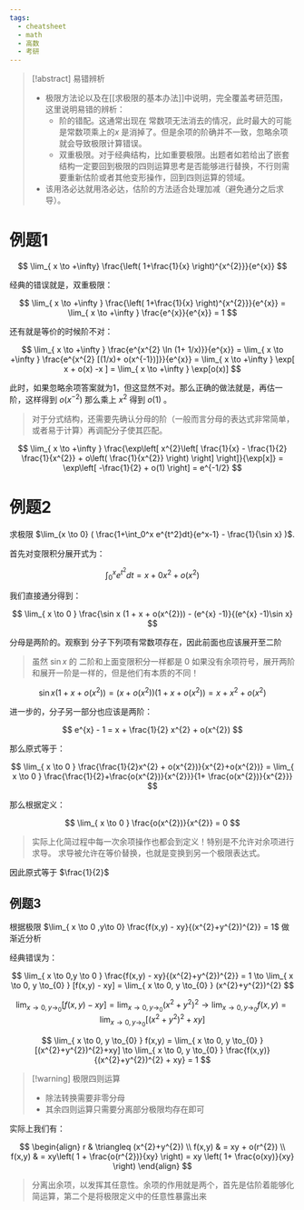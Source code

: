 ```yaml
---
tags:
  - cheatsheet
  - math
  - 高数
  - 考研
---
```

> [!abstract]  易错辨析
> - 极限方法论以及在[[求极限的基本办法]]中说明，完全覆盖考研范围，这里说明易错的辨析：
> 	- 阶的错配。这通常出现在 常数项无法消去的情况，此时最大的可能是常数项乘上的$x$ 是消掉了。但是余项的阶确并不一致，忽略余项就会导致极限计算错误。
> 	- 双重极限。对于经典结构，比如重要极限。出题者如若给出了嵌套结构一定要回到极限的四则运算思考是否能够进行替换，不行则需要重新估阶或者其他变形操作，回到四则运算的领域。
> - 该用洛必达就用洛必达，估阶的方法适合处理加减（避免通分之后求导）。

# 例题1

$$
\lim_{ x \to +\infty} \frac{\left( 1+\frac{1}{x} \right)^{x^{2}}}{e^{x}}
$$

经典的错误就是，双重极限：

$$
\lim_{  x \to +\infty }  \frac{\left( 1+\frac{1}{x} \right)^{x^{2}}}{e^{x}} = \lim_{ x \to +\infty } \frac{e^{x}}{e^{x}} = 1
$$

还有就是等价的时候阶不对：

$$
\lim_{ x \to +\infty } \frac{e^{x^{2} \ln (1+ 1/x)}}{e^{x}} = \lim_{ x \to +\infty } \frac{e^{x^{2} [(1/x)+ o(x^{-1})]}}{e^{x}} = \lim_{ x \to +\infty }  \exp[ x + o(x) -x ] = \lim_{ x \to +\infty } \exp[o(x)]
$$

此时，如果忽略余项答案就为1，但这显然不对。那么正确的做法就是，再估一阶，这样得到 $o(x^{-2})$ 那么乘上 $x^{2}$ 得到 $o(1)$ 。

> 对于分式结构，还需要先确认分母的阶（一般而言分母的表达式非常简单，或者易于计算）再调配分子使其匹配。

$$
\lim_{ x \to +\infty }  \frac{\exp\left[ x^{2}\left[ \frac{1}{x} - \frac{1}{2} \frac{1}{x^{2}} + o\left( \frac{1}{x^{2}} \right) \right] \right]}{\exp[x]} = \exp\left[ -\frac{1}{2} + o(1) \right] = e^{-1/2}
$$

# 例题2

求极限 $\lim_{x \to 0} ( \frac{1+\int_0^x e^{t^2}dt}{e^x-1} - \frac{1}{\sin x} )$.

首先对变限积分展开式为：

$$
\int _{0}^{x} e^{t^{2}}dt = x + 0 x^{2} + o(x^{2})
$$

我们直接通分得到：

$$
\lim_{ x \to 0 } \frac{\sin x (1 + x + o(x^{2})) - (e^{x} -1)}{(e^{x} -1)\sin x}
$$

分母是两阶的。观察到 分子下列项有常数项存在，因此前面也应该展开至二阶
> 虽然 $\sin x$ 的 二阶和上面变限积分一样都是 $0$ 如果没有余项符号，展开两阶和展开一阶是一样的，但是他们有本质的不同！

$$
\sin x(1+ x + o(x^{2})) = (x + o(x^{2})) (1 + x + o(x^{2}))  = x + x^{2} + o(x^{2})
$$

进一步的，分子另一部分也应该是两阶：

$$
e^{x} - 1 = x + \frac{1}{2} x^{2} + o(x^{2})
$$

那么原式等于：

$$
\lim_{ x \to 0 }  \frac{\frac{1}{2}x^{2} + o(x^{2})}{x^{2}+o(x^{2})} = \lim_{ x \to 0 }  \frac{\frac{1}{2}+\frac{o(x^{2})}{x^{2}}}{1+ \frac{o(x^{2})}{x^{2}}}
$$

那么根据定义：

$$
\lim_{ x \to 0 }  \frac{o(x^{2})}{x^{2}} = 0
$$
> 实际上化简过程中每一次余项操作也都会到定义！特别是不允许对余项进行求导。
> 求导被允许在等价替换，也就是变换到另一个极限表达式。

因此原式等于 $\frac{1}{2}$

## 例题3

根据极限 $\lim_{ x \to 0 ,y\to 0} \frac{f(x,y) - xy}{(x^{2}+y^{2})^{2}} = 1$ 做渐近分析

经典错误为：

$$
\lim_{ x \to 0,y \to 0 }  \frac{f(x,y) - xy}{(x^{2}+y^{2})^{2}} = 1 \to \lim_{ x \to 0, y \to_{0} } [f(x,y) - xy] = \lim_{ x \to 0, y \to_{0} } (x^{2}+y^{2})^{2}
$$

$$
\lim_{ x \to 0, y \to_{0} } [f(x,y) - xy] = \lim_{ x \to 0, y \to_{0} } (x^{2}+y^{2})^{2} \to \lim_{ x \to 0, y \to_{0} } f(x,y) = \lim_{ x \to 0, y \to_{0} } [(x^{2}+y^{2})^{2}+xy]
$$

$$
\lim_{ x \to 0, y \to_{0} } f(x,y) = \lim_{ x \to 0, y \to_{0} } [(x^{2}+y^{2})^{2}+xy] \to \lim_{ x \to 0, y \to_{0} } \frac{f(x,y)}{(x^{2}+y^{2})^{2} + xy} = 1
$$

>[!warning] 极限四则运算
>- 除法转换需要非零分母
>- 其余四则运算只需要分离部分极限均存在即可

实际上我们有：

$$
\begin{align}
r  & \triangleq (x^{2}+y^{2}) \\
f(x,y)  & = xy + o(r^{2})   \\
f(x,y)  & = xy\left( 1 + \frac{o(r^{2})}{xy} \right) = xy \left( 1+ \frac{o(xy)}{xy} \right) 
\end{align}
$$

> 分离出余项，以发挥其任意性。余项的作用就是两个，首先是估阶着能够化简运算，第二个是将极限定义中的任意性暴露出来